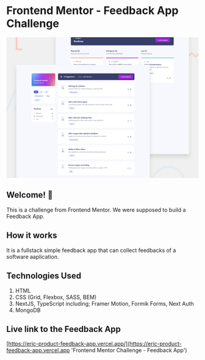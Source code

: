 # Frontend Mentor - Feedback App Challenge

![Design preview for the Feedback App challenge](./preview.jpg)

## Welcome! 👋

This is a challenge from Frontend Mentor. We were supposed to build a Feedback App.

## How it works

It is a fullstack simple feedback app that can collect feedbacks of a software aaplication.

## Technologies Used

1. HTML
2. CSS (Grid, Flexbox, SASS, BEM)
3. NextJS, TypeScript including; Framer Motion, Formik Forms, Next Auth
4. MongoDB

## Live link to the Feedback App

[https://eric-product-feedback-app.vercel.app/](https://eric-product-feedback-app.vercel.app 'Frontend Mentor Challenge - Feedback App')
